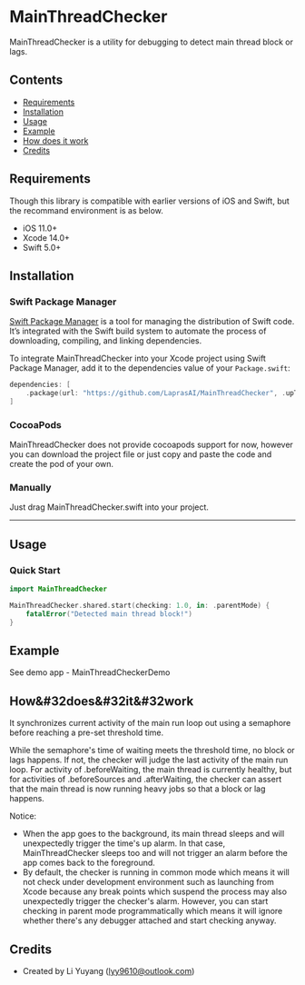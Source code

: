 # MainThreadChecker

MainThreadChecker is a utility for debugging to detect main thread block or lags.

## Contents

- [Requirements](#requirements)
- [Installation](#installation)
- [Usage](#usage)
- [Example](#example)
- [How does it work](#how&#32does&#32it&#32work)
- [Credits](#credits)

## Requirements

Though this library is compatible with earlier versions of iOS and Swift, but the recommand environment is as below.
- iOS 11.0+
- Xcode 14.0+
- Swift 5.0+

## Installation

### Swift Package Manager

[Swift Package Manager](https://swift.org/package-manager/) is a tool for managing the distribution of Swift code. It’s integrated with the Swift build system to automate the process of downloading, compiling, and linking dependencies.

To integrate MainThreadChecker into your Xcode project using Swift Package Manager, add it to the dependencies value of your `Package.swift`:

```swift
dependencies: [
    .package(url: "https://github.com/LaprasAI/MainThreadChecker", .upToNextMajor(from: "0.0.1"))
]
```

### CocoaPods

MainThreadChecker does not provide cocoapods support for now, however you can download the project file or just copy and paste the code and create the pod of your own.

### Manually

Just drag MainThreadChecker.swift into your project.

---

## Usage

### Quick Start

```swift
import MainThreadChecker

MainThreadChecker.shared.start(checking: 1.0, in: .parentMode) {
    fatalError("Detected main thread block!")
}
```

## Example

See demo app - MainThreadCheckerDemo

## How&#32does&#32it&#32work
It synchronizes current activity of the main run loop out using a semaphore before reaching a pre-set threshold time.

While the semaphore's time of waiting meets the threshold time, no block or lags happens. If not, the checker will judge the last activity of the main run loop. For activity of .beforeWaiting, the main thread is currently healthy, but for activities of .beforeSources and .afterWaiting, the checker can assert that the main thread is now running heavy jobs so that a block or lag happens.

Notice:
- When the app goes to the background, its main thread sleeps and will unexpectedly trigger the time's up alarm. In that case, MainThreadChecker sleeps too and will not trigger an alarm before the app comes back to the foreground.
- By default, the checker is running in common mode which means it will not check under development environment such as launching from Xcode because any break points which suspend the process may also unexpectedly trigger the checker's alarm. However, you can start checking in parent mode programmatically which means it will ignore whether there's any debugger attached and start checking anyway.

## Credits

- Created by Li Yuyang (lyy9610@outlook.com)


